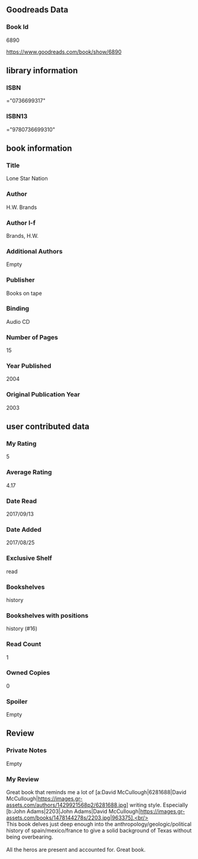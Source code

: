 <!-- This template shows how to bulk convert all columns of data into one markdown file -->
<!-- caveat: substitution key matches column headers from default export. You will get a KeyError if there's a mismatch -->

## Goodreads Data

### Book Id 

6890

https://www.goodreads.com/book/show/6890

## library information

### ISBN 
="0736699317"

### ISBN13 
="9780736699310"

## book information

### Title
Lone Star Nation

### Author 
H.W. Brands

### Author l-f 
Brands, H.W.

### Additional Authors
Empty

### Publisher 
Books on tape

### Binding
Audio CD

### Number of Pages
15

### Year Published
2004

### Original Publication Year 
2003

## user contributed data

### My Rating
5

### Average Rating
4.17

### Date Read
2017/09/13

### Date Added
2017/08/25

### Exclusive Shelf
read

### Bookshelves
history

### Bookshelves with positions
history (#16)

### Read Count
1

### Owned Copies
0

### Spoiler 
Empty

## Review

### Private Notes
Empty

### My Review
Great book that reminds me a lot of [a:David McCullough|6281688|David McCullough|https://images.gr-assets.com/authors/1429921568p2/6281688.jpg] writing style. Especially [b:John Adams|2203|John Adams|David McCullough|https://images.gr-assets.com/books/1478144278s/2203.jpg|963375].<br/><br/>This book delves just deep enough into the anthropology/geologic/political history of spain/mexico/france to give a solid background of Texas without being overbearing.<br/><br/>All the heros are present and accounted for. Great book.